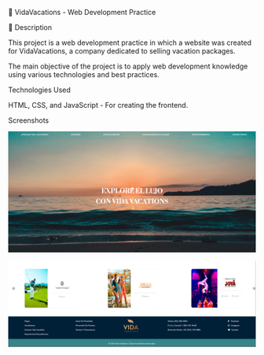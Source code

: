 🌴 VidaVacations - Web Development Practice

📌 Description

This project is a web development practice in which a website was created for VidaVacations, a company dedicated to selling vacation packages.

The main objective of the project is to apply web development knowledge using various technologies and best practices.

Technologies Used

HTML, CSS, and JavaScript - For creating the frontend.

Screenshots

![images/head.png](https://github.com/Al148506/VidaVacationsProject/blob/f09ee8fcccc2242dab18853143325039a1de844f/images/head.png)

![images/footer.png](https://github.com/Al148506/VidaVacationsProject/blob/1a67559ee8add45a92c74bcf17a26700077e1035/images/footer.png)
